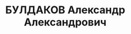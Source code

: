 ---
title: БУЛДАКОВ Александр Александрович
description: '09.08.1887 г.р., м.р.: Макарьевской вол. Вятской губ., русский, образование:
  среднее спец.

  Агроном.

  прож.: с.Сузун Запсибкрая

  арестован 18.04.1937

  Обвинение: в причастности к к.р. повстанческой группе, ст. 58-7,8,11 УК РСФСР.

  Приговор: Военной коллегией Верх. суда СССР, 30.10.1937 — ВМН

  Расстрелян 30.10.1937

  Реабилитация: 17.05.1958'
---